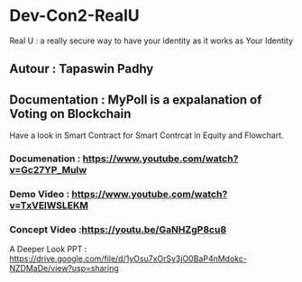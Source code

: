 # Dev-Con2-RealU
Real U : a really secure way to have your identity as it works as Your Identity 


## Autour : Tapaswin Padhy

## Documentation : MyPoll is a expalanation of Voting on Blockchain 
 Have a look in Smart Contract for Smart Contrcat in Equity and Flowchart.  

### Documenation : https://www.youtube.com/watch?v=Gc27YP_MuIw
### Demo Video : https://www.youtube.com/watch?v=TxVElWSLEKM
### Concept Video :https://youtu.be/GaNHZgP8cu8


A Deeper Look PPT : https://drive.google.com/file/d/1yOsu7xOrSy3jO0BaP4nMdokc-NZDMaDe/view?usp=sharing
